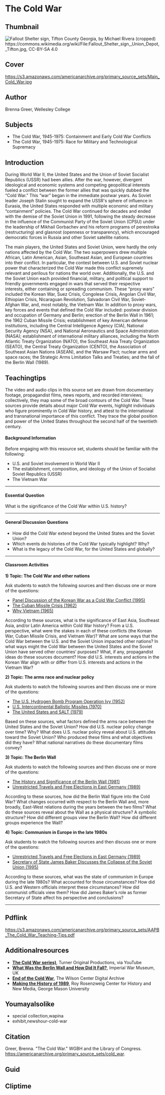 # The Cold War

## Thumbnail

![Fallout Shelter sign, Tifton County Georgia, by Michael Rivera (cropped) https://commons.wikimedia.org/wiki/File:Fallout_Shelter_sign,_Union_Depot,_Tifton.jpg, CC-BY-SA 4.0](https://s3.amazonaws.com/americanarchive.org/primary_source_sets/Thumbnail_Cold_War.jpg "Fallout Shelter sign, Tifton County Georgia, by Michael Rivera (cropped) https://commons.wikimedia.org/wiki/File:Fallout_Shelter_sign,_Union_Depot,_Tifton.jpg, CC-BY-SA 4.0")

## Cover
https://s3.amazonaws.com/americanarchive.org/primary_source_sets/Main_Cold_War.jpg

## Author

Brenna Greer, Wellesley College

## Subjects

- The Cold War, 1945-1975: Containment and Early Cold War Conflicts
- The Cold War, 1945-1975: Race for Military and Technological Supremacy

## Introduction

During World War II, the United States and the Union of Soviet Socialist Republics (USSR) had been allies. After the war, however, divergent ideological and economic systems and competing geopolitical interests fueled a conflict between the former allies that was quickly dubbed the “Cold War.” This “war” began in the immediate postwar years. As Soviet leader Joseph Stalin sought to expand the USSR's sphere of influence in Eurasia, the United States responded with multiple economic and military “containment” policies. The Cold War continued for decades and ended with the demise of the Soviet Union in 1991, following the steady decrease in the influence of the Communist Party of the Soviet Union (CPSU) under the leadership of Mikhail Gorbachev and his reform programs of perestroika (restructuring) and glasnost (openness or transparency), which encouraged democratic forces in Russia and other Soviet satellite nations. 

The main players, the United States and Soviet Union, were hardly the only nations affected by the Cold War. The two superpowers drew multiple African, Latin American, Asian, Southeast Asian, and European countries into their conflict. In particular, the contest between U.S. and Soviet nuclear power that characterized the Cold War made this conflict supremely relevant and perilous for nations the world over. Additionally, the U.S. and the Soviet Union each provided financial, military, and political support to friendly governments engaged in wars that served their respective interests, either containing or spreading communism. These “proxy wars” included the Korean War, Suez Crisis, Congolese Crisis, Angolan Civil War, Ethiopian Crisis, Nicaraguan Revolution, Salvadoran Civil War, Soviet-Afghan War, and, most notably, the Vietnam War. In addition to proxy wars, key forces and events that defined the Cold War included: postwar division and occupation of Germany and Berlin; erection of the Berlin Wall in 1961; the 1962 Cuban Missile Crisis; establishment of key American defense institutions, including the Central Intelligence Agency (CIA), National Security Agency (NSA), and National Aeronautics and Space Administration (NASA); establishment of international military alliances, including the North Atlantic Treaty Organization (NATO), the Southeast Asia Treaty Organization (SEATO), the Central Treaty Organization (CENTO), the Association of Southeast Asian Nations (ASEAN), and the Warsaw Pact; nuclear arms and space races; the Strategic Arms Limitation Talks and Treaties; and the fall of the Berlin Wall (1989).



## Teachingtips

The video and audio clips in this source set are drawn from documentary footage, propagandist films, news reports, and recorded interviews; collectively, they map some of the broad contours of the Cold War. These sources provide details about major Cold War events, highlight individuals who figure prominently in Cold War history, and attest to the international and transnational importance of this conflict. They trace the global position and power of the United States throughout the second half of the twentieth century.

#### Background Information

Before engaging with this resource set, students should be familiar with the following:

- U.S. and Soviet involvement in World War II
- The establishment, composition, and ideology of the Union of Socialist Soviet Republics (USSR)
- The Vietnam War


<hr>

#### Essential Question 

What is the significance of the Cold War within U.S. history? 


<hr>

#### General Discussion Questions
- How did the Cold War extend beyond the United States and the Soviet Union?
- Which events do histories of the Cold War typically highlight? Why?
- What is the legacy of the Cold War, for the United States and globally?


<hr>

#### Classroom Activities

**1) Topic: The Cold War and other nations**

Ask students to watch the following sources and then discuss one or more of the questions: 

- [Panel Discussion of the Korean War as a Cold War Conflict (1995)](/primary_source_sets/cold_war/03-507-639k35n24m)
- [The Cuban Missile Crisis (1962)](/primary_source_sets/cold_war/05-15-k649p2wg6h)
- [Why Vietnam (1965)](/primary_source_sets/cold_war/07-15-1g0ht2gc5k)

According to these sources, what is the significance of East Asia, Southeast Asia, and/or Latin America within Cold War history? From a U.S. perspective, what were the stakes in each of these conflicts (the Korean War, Cuban Missile Crisis, and Vietnam War)? What are some ways that the Cold War between the U.S. and the Soviet Union impacted other nations? In what ways might the Cold War between the United States and the Soviet Union have served other countries’ purposes? What, if any, propagandist ideas do these sources document? How did U.S. interests and actions in the Korean War align with or differ from U.S. interests and actions in the Vietnam War? 


**2) Topic: The arms race and nuclear policy**

Ask students to watch the following sources and then discuss one or more of the questions: 

- [The U.S. Hydrogen Bomb Program Operation Ivy (1952)](/primary_source_sets/cold_war/02-15-ft8df6k85x)
- [U.S. Intercontinental Ballistic Missiles (1970)](/primary_source_sets/cold_war/06-15-jh3cz32c4m)
- [The United States and SALT (1979)](/primary_source_sets/cold_war/08-259-901zgw6h)

Based on these sources, what factors defined the arms race between the United States and the Soviet Union? How did U.S. nuclear policy change over time? Why? What does U.S. nuclear policy reveal about U.S. attitudes toward the Soviet Union? Who produced these films and what objectives did they have? What national narratives do these documentary films convey? 


**3) Topic: The Berlin Wall**

Ask students to watch the following sources and then discuss one or more of the questions: 

- [The History and Significance of the Berlin Wall (1981)](/primary_source_sets/cold_war/04-507-k93125r50q)
- [Unrestricted Travels and Free Elections in East Germany (1989)](/primary_source_sets/cold_war/09-507-x639z91909)

According to these sources, how did the Berlin Wall figure into the Cold War? What changes occurred with respect to the Berlin Wall and, more broadly, East-West relations during the years between the two films? What do these sources reveal about the Wall as a physical structure? A symbolic structure? How did different groups view the Berlin Wall? How did different groups experience the Wall? 


**4) Topic: Communism in Europe in the late 1980s**

Ask students to watch the following sources and then discuss one or more of the questions: 

- [Unrestricted Travels and Free Elections in East Germany (1989)](/primary_source_sets/cold_war/09-507-x639z91909)
- [Secretary of State James Baker Discusses the Collapse of the Soviet Union (1995)](/primary_source_sets/cold_war/10-507-5x2599zr5q)

According to these sources, what was the state of communism in Europe during the late 1980s? What accounted for those circumstances? How did U.S. and Western officials interpret these circumstances? How did communist officials view them? How did James Baker’s role as former Secretary of State affect his perspective and conclusions? 

<hr>

## Pdflink

https://s3.amazonaws.com/americanarchive.org/primary_source_sets/AAPB_The_Cold_War_Teaching-Tips.pdf


## Additionalresources

- [**The Cold War series)**](https://www.youtube.com/playlist?list=PL8hNHC9nbLlzb4miGp5pZPYCk9Zw0dGke), Turner Original Productions, via YouTube
- [**What Was the Berlin Wall and How Did It Fall?**](https://www.iwm.org.uk/history/what-was-the-berlin-wall-and-how-did-it-fall), Imperial War Museum, UK
- [**End of the Cold War**](https://digitalarchive.wilsoncenter.org/topics/end-cold-war), The Wilson Center Digital Archive
- [**Making the History of 1989**](https://rrchnm.org/portfolio-item/making-the-history-of-1989/), Roy Rosenzweig Center for History and New Media, George Mason University


## Youmayalsolike
- special collection,wapina
- exhibit,newshour-cold-war


## Citation

Greer, Brenna. "The Cold War." WGBH and the Library of Congress. https://americanarchive.org/primary_source_sets/cold_war.


## Guid
## Cliptime

